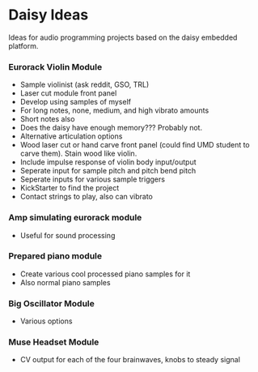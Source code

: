 # Daisy Ideas

Ideas for audio programming projects based on the daisy embedded platform.

### Eurorack Violin Module
 - Sample violinist (ask reddit, GSO, TRL)
 - Laser cut module front panel
 - Develop using samples of myself
 - For long notes, none, medium, and high vibrato amounts
 - Short notes also
 - Does the daisy have enough memory??? Probably not.
 - Alternative articulation options
 - Wood laser cut or hand carve front panel (could find UMD student to carve them). Stain wood like violin.
 - Include impulse response of violin body input/output
 - Seperate input for sample pitch and pitch bend pitch
 - Seperate inputs for various sample triggers
 - KickStarter to find the project
 - Contact strings to play, also can vibrato

### Amp simulating eurorack module
 - Useful for sound processing

### Prepared piano module
 - Create various cool processed piano samples for it
 - Also normal piano samples

### Big Oscillator Module
 - Various options

### Muse Headset Module
 - CV output for each of the four brainwaves, knobs to steady signal
